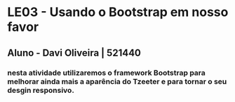 # LE03 - Usando o Bootstrap em nosso favor

## Aluno - Davi Oliveira | 521440

### nesta atividade utilizaremos o framework Bootstrap para melhorar ainda mais a aparência do Tzeeter e para tornar o seu desgin responsivo.
